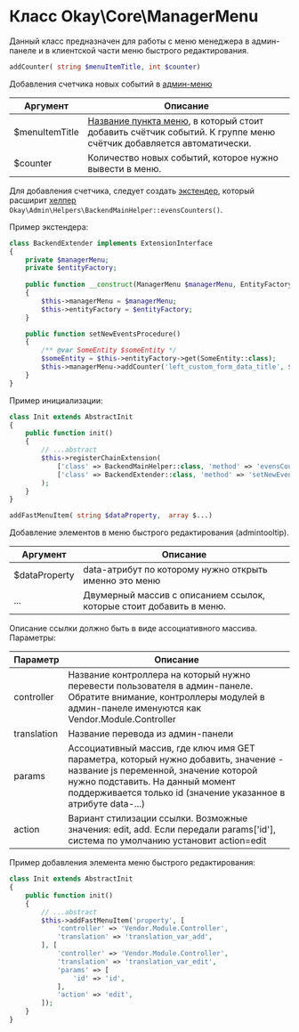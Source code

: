 # Класс Okay\Core\ManagerMenu

Данный класс предназначен для работы с меню менеджера в админ-панеле и в клиентской части меню быстрого редактирования.

<a name="addCounter"></a>
```php
addCounter( string $menuItemTitle, int $counter)
```

Добавления счетчика новых событий в 
[админ-меню](./../dev_mode.md#backendMenu)

Аргумент | Описание
---|---
$menuItemTitle | [Название пункта меню](./../dev_mode.md#backendMenu), в который стоит добавить счётчик событий. К группе меню счётчик добавляется автоматически.
$counter | Количество новых событий, которое нужно вывести в меню.

Для добавления счетчика, следует создать [экстендер](./../modules/extenders.md), который расширит [хелпер](./../helpers.md) 
`Okay\Admin\Helpers\BackendMainHelper::evensCounters()`.

Пример экстендера:
```php
class BackendExtender implements ExtensionInterface
{
    private $managerMenu;
    private $entityFactory;
    
    public function __construct(ManagerMenu $managerMenu, EntityFactory $entityFactory)
    {
        $this->managerMenu = $managerMenu;
        $this->entityFactory = $entityFactory;
    }

    public function setNewEventsProcedure()
    {
        /** @var SomeEntity $someEntity */
        $someEntity = $this->entityFactory->get(SomeEntity::class);
        $this->managerMenu->addCounter('left_custom_form_data_title', $someEntity->count(['processed' => 0]));
    }
}
```

Пример инициализации:
```php
class Init extends AbstractInit
{
    public function init()
    {
        // ...abstract
        $this->registerChainExtension(
            ['class' => BackendMainHelper::class, 'method' => 'evensCounters'],
            ['class' => BackendExtender::class, 'method' => 'setNewEventsProcedure']
        );
    }
}
```

<a name="addFastMenuItem"></a>
```php
addFastMenuItem( string $dataProperty,  array $...)
```

Добавление элементов в меню быстрого редактирования (admintooltip).

Аргумент | Описание
---|---
$dataProperty | data-атрибут по которому нужно открыть именно это меню
... | Двумерный массив с описанием ссылок, которые стоит добавить в меню.

Описание ссылки должно быть в виде ассоциативного массива.
Параметры:

Параметр | Описание
---|---
controller | Название контроллера на который нужно перевести пользователя в админ-панеле. Обратите внимание, контроллеры модулей в админ-панеле именуются как Vendor.Module.Controller
translation | Название перевода из админ-панели
params | Ассоциативный массив, где ключ имя GET параметра, который нужно добавить, значение - название js переменной, значение которой нужно подставить. На данный момент поддерживается только id (значение указанное в атрибуте data-...)
action | Вариант стилизации ссылки. Возможные значения: edit, add. Если передали params['id'], система по умолчанию установит action=edit

Пример добавления элемента меню быстрого редактирования:

```php
class Init extends AbstractInit
{
    public function init()
    {
        // ...abstract
        $this->addFastMenuItem('property', [
            'controller' => 'Vendor.Module.Controller',
            'translation' => 'translation_var_add',
        ], [
            'controller' => 'Vendor.Module.Controller',
            'translation' => 'translation_var_edit',
            'params' => [
                'id' => 'id',
            ],
            'action' => 'edit',
        ]);
    }
}
```